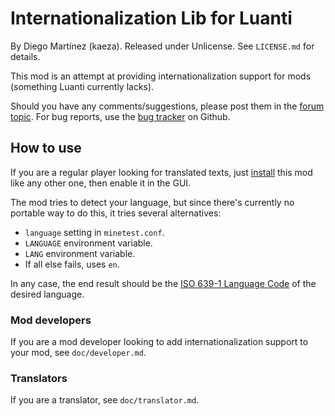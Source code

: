 
# Internationalization Lib for Luanti

By Diego Martínez (kaeza).
Released under Unlicense. See `LICENSE.md` for details.

This mod is an attempt at providing internationalization support for mods
(something Luanti currently lacks).

Should you have any comments/suggestions, please post them in the
[forum topic][topic]. For bug reports, use the [bug tracker][bugtracker]
on Github.

## How to use

If you are a regular player looking for translated texts, just
[install][installing_mods] this mod like any other one, then enable it
in the GUI.

The mod tries to detect your language, but since there's currently no
portable way to do this, it tries several alternatives:

* `language` setting in `minetest.conf`.
* `LANGUAGE` environment variable.
* `LANG` environment variable.
* If all else fails, uses `en`.

In any case, the end result should be the [ISO 639-1 Language Code][ISO639-1]
of the desired language.

### Mod developers

If you are a mod developer looking to add internationalization support to
your mod, see `doc/developer.md`.

### Translators

If you are a translator, see `doc/translator.md`.

[topic]: https://forum.minetest.net/viewtopic.php?id=4929
[bugtracker]: https://github.com/minetest-mods/intllib/issues
[installing_mods]: https://wiki.minetest.net/Installing_mods
[ISO639-1]: https://en.wikipedia.org/wiki/List_of_ISO_639-1_codes
